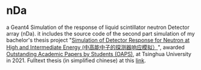 # nDa
a Geant4 Simulation of the response of liquid scintillator neutron Detector array (nDa).
it includes the source code of the second part simulation of my bachelor's thesis project
"[Simulation of Detector Response for Neutron at High and Intermediate Energy (中高能中子的探测器响应模拟）](http://reserves.lib.tsinghua.edu.cn/Search/BookDetail?bookId=b662cc38-045e-48fe-981b-249b4d0689b2&f=goodbooks)",
awarded [Outstanding Academic Papers by Students (OAPS)](http://reserves.lib.tsinghua.edu.cn/zhuantibooks?topic=7.%E6%B8%85%E5%8D%8E%E5%A4%A7%E5%AD%A6%E7%BB%BC%E5%90%88%E8%AE%BA%E6%96%87%E8%AE%AD%E7%BB%83%E4%BC%98%E7%A7%80%E8%AE%BA%E6%96%87%EF%BC%882021%EF%BC%89),
at Tsinghua University in 2021.
Fulltext thesis (in simplified chinese) at this [link](https://drive.google.com/file/d/1FqneqfreOrdy_-2YB3TWRQ6nbg1H-J5s/view?usp=sharing).
